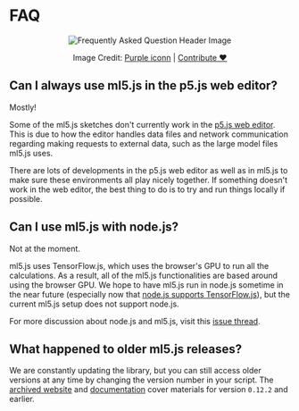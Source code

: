 # FAQ

<center>
  <img class="header-img" src="assets/header-faq.png" alt="Frequently Asked Question Header Image" >
  <p class="img-credit"> Image Credit: <a href="https://thenounproject.com/creator/purpleiconn/" target="_blank" title="Purple iconn">Purple iconn</a> | <a href='mailto:info@ml5js.org'>Contribute ♥️</a> </p>
</center>

## Can I always use ml5.js in the p5.js web editor?

Mostly!

Some of the ml5.js sketches don't currently work in the [p5.js web editor](). This is due to how the editor handles data files and network communication regarding making requests to external data, such as the large model files ml5.js uses.

There are lots of developments in the p5.js web editor as well as in ml5.js to make sure these environments all play nicely together. If something doesn't work in the web editor, the best thing to do is to try and run things locally if possible.

## Can I use ml5.js with node.js?

Not at the moment.

ml5.js uses TensorFlow.js, which uses the browser's GPU to run all the calculations. As a result, all of the ml5.js functionalities are based around using the browser GPU. We hope to have ml5.js run in node.js sometime in the near future (especially now that [node.js supports TensorFlow.js](https://www.tensorflow.org/js/guide/nodejs)), but the current ml5.js setup does not support node.js.

For more discussion about node.js and ml5.js, visit this [issue thread](https://github.com/ml5js/ml5-library/issues/377).

## What happened to older ml5.js releases?

We are constantly updating the library, but you can still access older versions at any time by changing the version number in your script. The [archived website](https://archive.ml5js.org/) and [documentation](https://archive-docs.ml5js.org/) cover materials for version `0.12.2` and earlier.

<br>
